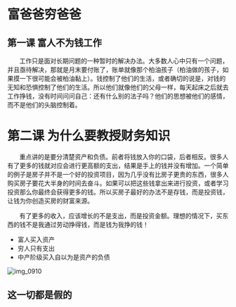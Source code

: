 # 富爸爸穷爸爸

## 第一课 富人不为钱工作

&#160; &#160; &#160; &#160;工作只是面对长期问题的一种暂时的解决办法。大多数人心中只有一个问题，并且亟待解决，那就是月末要付账了，账单就像那个柏油孩子（柏油做的孩子，如果摸一下很可能会被柏油黏上）。钱控制了他们的生活，或者确切的说是，对钱的无知和恐惧控制了他们的生活。所以他们就像他们的父母一样，每天起床之后就去工作挣钱，没有时间问问自己：还有什么别的法子吗？他们的思想被他们的感情，而不是他们的头脑控制着。

# 第二课 为什么要教授财务知识

&#160; &#160; &#160; &#160;重点讲的是要分清楚资产和负债。前者将钱放入你的口袋，后者相反。很多人有了更多的钱就对应会进行更高额的支出，结果是手上的钱并没有增加。一个简单的例子是房子并不是一个好的投资项目，因为几乎没有比房子更贵的东西，很多人购买房子要花大半身的时间去奋斗。如果可以把这些钱拿出来进行投资，或者学习投资那么你最终会获得更多的钱。所以买房子最好的办法不是存钱，而是投资钱，让钱为你创造买房的财富来源。

&#160; &#160; &#160; &#160;有了更多的收入，应该增长的不是支出，而是投资金额。理想的情况下，买东西的钱不是我通过劳动挣得钱，而是钱为我挣的钱！

- 富人买入资产
- 穷人只有支出
- 中产阶级买入自以为是资产的负债

![img_0910](G:\QQ文档\553925448\FileRecv\MobileFile\img_0910.png)



## 这一切都是假的

